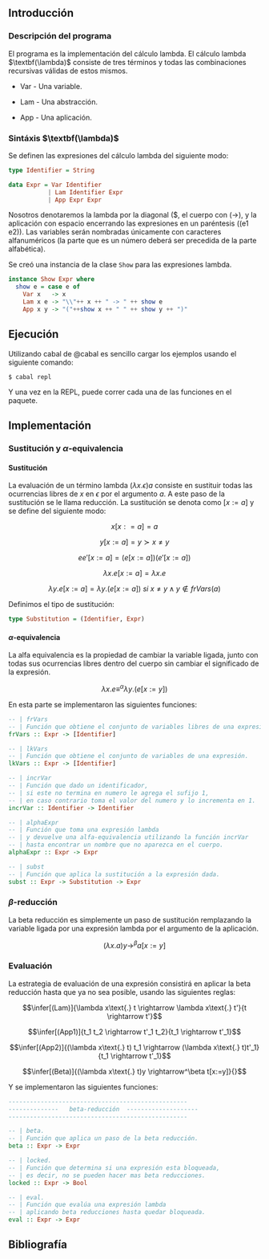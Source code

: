 ## Introducción

### Descripción del programa

El programa es la implementación del cálculo lambda. El cálculo lambda
$\textbf(\lambda)$ consiste de tres términos y todas las combinaciones
recursivas válidas de estos mismos.

- Var - Una variable.

- Lam - Una abstracción.

- App - Una aplicación.

### Sintáxis $\textbf(\lambda)$

Se definen las expresiones del cálculo lambda del siguiente modo:

```haskell
type Identifier = String

data Expr = Var Identifier
           | Lam Identifier Expr
           | App Expr Expr
```

Nosotros denotaremos la lambda por la diagonal (\$, el cuerpo con
(-\>), y la aplicación con espacio encerrando las expresiones en un
paréntesis ((e1 e2)). Las variables serán nombradas únicamente con
caracteres alfanuméricos (la parte que es un número deberá ser precedida
de la parte alfabética).

Se creó una instancia de la clase `Show` para las expresiones lambda.

```haskell
instance Show Expr where
  show e = case e of
    Var x   -> x
    Lam x e -> "\\"++ x ++ " -> " ++ show e
    App x y -> "("++show x ++ " " ++ show y ++ ")"
```

## Ejecución

Utilizando cabal de @cabal es sencillo cargar los ejemplos usando el
siguiente comando:

    $ cabal repl

Y una vez en la REPL, puede correr cada una de las funciones en el
paquete.

## Implementación

### Sustitución y $\alpha$-equivalencia

#### Sustitución

La evaluación de un término lambda $(\lambda x\text{.}\epsilon)a$ consiste en
sustituir todas las ocurrencias libres de $x$ en $\epsilon$ por el
argumento $a$. A este paso de la sustitución se le llama reducción. La
sustitución se denota como $[x:=a]$ y se define del siguiente
modo:

$$x [x : = a] = a$$

$$y [x:=a] = y \succ x \neq y$$

$$e e'[x:=a]=(e[x:=a])(e'[x:=a])$$

$$\lambda x\text{.} e[x:=a]=\lambda x\text{.} e$$

$$\lambda y\text{.} e [x:=a] = \lambda y\text{.} (e[x:=a])\text{ }si\text{ } x \neq y \land y \notin frVars(a)$$

Definimos el tipo de sustitución:

```haskell
type Substitution = (Identifier, Expr)
```

#### $\alpha$-equivalencia

La alfa equivalencia es la propiedad de cambiar la variable ligada,
junto con todas sus ocurrencias libres dentro del cuerpo sin cambiar el
significado de la expresión.

$$\lambda x\text{.} e \equiv^\alpha \lambda y\text{.} (e[x:=y])$$

En esta parte se implementaron las siguientes funciones:

```haskell
-- | frVars
-- | Función que obtiene el conjunto de variables libres de una expresión.
frVars :: Expr -> [Identifier]

-- | lkVars
-- | Función que obtiene el conjunto de variables de una expresión.
lkVars :: Expr -> [Identifier]

-- | incrVar
-- | Función que dado un identificador,
-- | si este no termina en numero le agrega el sufijo 1,
-- | en caso contrario toma el valor del numero y lo incrementa en 1.
incrVar :: Identifier -> Identifier

-- | alphaExpr
-- | Función que toma una expresión lambda
-- | y devuelve una alfa-equivalencia utilizando la función incrVar
-- | hasta encontrar un nombre que no aparezca en el cuerpo.
alphaExpr :: Expr -> Expr

-- | subst
-- | Función que aplica la sustitución a la expresión dada.
subst :: Expr -> Substitution -> Expr
```

### $\beta$-reducción

La beta reducción es simplemente un paso de sustitución remplazando la
variable ligada por una expresión lambda por el argumento de la
aplicación.

$$(\lambda x\text{.} a)y \rightarrow^\beta a[x:=y]$$

### Evaluación

La estrategia de evaluación de una expresión consistirá en aplicar la
beta reducción hasta que ya no sea posible, usando las siguientes
reglas:

$$\infer[(Lam)]{\lambda x\text{.} t \rightarrow \lambda x\text{.} t'}{t \rightarrow t'}$$

$$\infer[(App1)]{t_1 t_2 \rightarrow t'_1 t_2}{t_1 \rightarrow t'_1}$$

$$\infer[(App2)]{(\lambda x\text{.} t) t_1 \rightarrow (\lambda x\text{.} t)t'_1}{t_1 \rightarrow t'_1}$$

$$\infer[(Beta)]{(\lambda x\text{.} t)y \rightarrow^\beta t[x:=y]}{}$$

Y se implementaron las siguientes funciones:

```haskell
--------------------------------------------------
--------------   beta-reducción  --------------------
--------------------------------------------------

-- | beta.
-- | Función que aplica un paso de la beta reducción.
beta :: Expr -> Expr

-- | locked.
-- | Función que determina si una expresión esta bloqueada,
-- | es decir, no se pueden hacer mas beta reducciones.
locked :: Expr -> Bool

-- | eval.
-- | Función que evalúa una expresión lambda
-- | aplicando beta reducciones hasta quedar bloqueada.
eval :: Expr -> Expr
```

## Bibliografía
